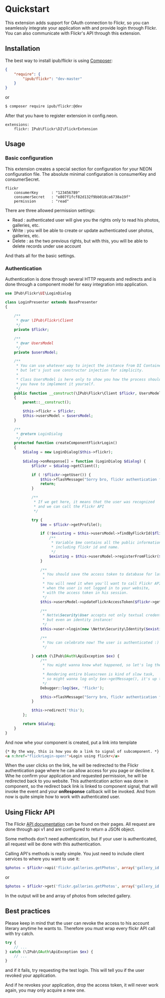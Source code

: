 # Quickstart

This extension adds support for OAuth connection to Flickr, so you can seamlessly integrate your application with and provide login through Flickr. You can also communicate with Flickr's API through this extension.

## Installation

The best way to install ipub/flickr is using  [Composer](http://getcomposer.org/):

```json
{
	"require": {
		"ipub/flickr": "dev-master"
	}
}
```

or

```sh
$ composer require ipub/flickr:@dev
```

After that you have to register extension in config.neon.

```neon
extensions:
	flickr: IPub\Flickr\DI\FlickrExtension
```

## Usage

### Basic configuration

This extension creates a special section for configuration for your NEON configuration file. The absolute minimal configuration is consumerKey and consumerSecret.

```neon
flickr
	consumerKey      : "123456789"
	consumerSecret   : "e807f1fcf82d132f9bb018ca6738a19f"
	permission       : "read"
```

There are three allowed permission settings:

* Read : authenticated user will give you the rights only to read his photos, galleries, etc.
* Write : you will be able to create or update authenticated user photos, galleries, etc.
* Delete : as the two previous rights, but with this, you will be able to delete records under use account

And thats all for the basic settings.

### Authentication

Authentication is done through several HTTP requests and redirects and is done through a component model for easy integration into application.

```php
use IPub\Flickr\UI\LoginDialog

class LoginPresenter extends BasePresenter
{
	
	/**
	 * @var \IPub\Flickr\Client
	 */
	private $flickr;

	/**
	 * @var UsersModel
	 */
	private $usersModel;

	/**
	 * You can use whatever way to inject the instance from DI Container,
	 * but let's just use constructor injection for simplicity.
	 *
	 * Class UsersModel is here only to show you how the process should work,
	 * you have to implement it yourself.
	 */
	public function __construct(\IPub\Flickr\Client $flickr, UsersModel $usersModel)
	{
		parent::__construct();

		$this->flickr = $flickr;
		$this->usersModel = $usersModel;
	}

	/**
	 * @return LoginDialog
	 */
	protected function createComponentFlickrLogin()
	{
		$dialog = new LoginDialog($this->flickr);
	
		$dialog->onResponse[] = function (LoginDialog $dialog) {
			$flickr = $dialog->getClient();

			if ( !$flickr->getUser()) {
				$this->flashMessage("Sorry bro, flickr authentication failed.");
				return;
			}

			/**
			 * If we get here, it means that the user was recognized
			 * and we can call the Flickr API
			 */

			try {
				$me = $flickr->getProfile();

				if (!$existing = $this->usersModel->findByFlickrId($flickr->getUser())) {
					/**
					 * Variable $me contains all the public information about the user
					 * including flickr id and name.
					 */
					$existing = $this->usersModel->registerFromFlickr($me);
				}

				/**
				 * You should save the access token to database for later usage.
				 *
				 * You will need it when you'll want to call Flickr API,
				 * when the user is not logged in to your website,
				 * with the access token in his session.
				 */
				$this->usersModel->updateFlickrAccessToken($flickr->getUser(), $flickr->getAccessToken());

				/**
				 * Nette\Security\User accepts not only textual credentials,
				 * but even an identity instance!
				 */
				$this->user->login(new \Nette\Security\Identity($existing->id, $existing->roles, $existing));

				/**
				 * You can celebrate now! The user is authenticated :)
				 */

			} catch (\IPub\OAuth\ApiException $ex) {
				/**
				 * You might wanna know what happened, so let's log the exception.
				 *
				 * Rendering entire bluescreen is kind of slow task,
				 * so might wanna log only $ex->getMessage(), it's up to you
				 */
				Debugger::log($ex, 'flickr');

				$this->flashMessage("Sorry bro, flickr authentication failed hard.");
			}

			$this->redirect('this');
		};

		return $dialog;
	}
}
```

And now whe your component is created, put a link into template

```html
{* By the way, this is how you do a link to signal of subcomponent. *}
<a n:href="flickrLogin-open!">Login using flickr</a>
```

When the user clicks on the link, he will be redirected to the Flickr authentication page where he can allow access for you page or decline it. Whe he confirm your application and requested permission, he will be redirected back to you website.
This authentication action was done in component, so the redirect back link is linked to component signal, that will invoke the event and your **onResponse** callback will be invoked. And from now is quite simple how to work with authenticated user.

## Using Flickr API

The Flickr [API documentation](https://www.flickr.com/services/api/) can be found on their pages. All request are done through api v1 and are configured to return a JSON object.

Some methods don't need authentication, but if your user is authenticated, all request will be done with this authentication.

Calling API's methods is really simple. You just need to include client services to where you want to use it:

```php
$photos = $flickr->api('flickr.galleries.getPhotos', array('gallery_id' => 123))
```

or

```php
$photos = $flickr->get('flickr.galleries.getPhotos', array('gallery_id' => 123))
```

In the output will be and array of photos from selected gallery.

## Best practices

Please keep in mind that the user can revoke the access to his account literary anytime he wants to. Therefore you must wrap every flickr API call with try catch.

```php
try {
	// ...
} catch (\IPub\OAuth\ApiException $ex) {
	// ...
}
```

and if it fails, try requesting the test login. This will tell you if the user revoked your application.

And if he revokes your application, drop the access token, it will never work again, you may only acquire a new one.